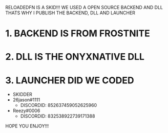 RELOADEDFN IS A SKID!!! WE USED A OPEN SOURCE BACKEND AND DLL
THATS WHY I PUBLISH THE BACKEND, DLL AND LAUNCHER

# 1. BACKEND IS FROM FROSTNITE
# 2. DLL IS THE ONYXNATIVE DLL
# 3. LAUNCHER DID WE CODED

- SKIDDER
- 26jason#1111
  - DISCORDID: 852637459052625960
- Reezy#0006
  - DISCORDID: 832538922739171388

HOPE YOU ENJOY!!!

